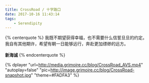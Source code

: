 ```yaml
---
title: CrossRoad / 十字路口
date: 2017-10-16 11:43:14
tags: 
    - Serendipity
---
```

{% centerquote %}
我既不期望获得幸福，也不需要什么信誓旦旦的约定。<br>我自有其他期许，希望有朝一日能够远行，奔赴更加缥缈的远方。<br> <br><b>新海诚</b>
{% endcenterquote %}

{% dplayer "url=http://media.grimoire.cc/blog/CrossRoad_AVS.mp4"  "autoplay=false" "pic=http://image.grimoire.cc/blog/CrossRoad-snapshot.jpg" "theme=#FADFA3" %}